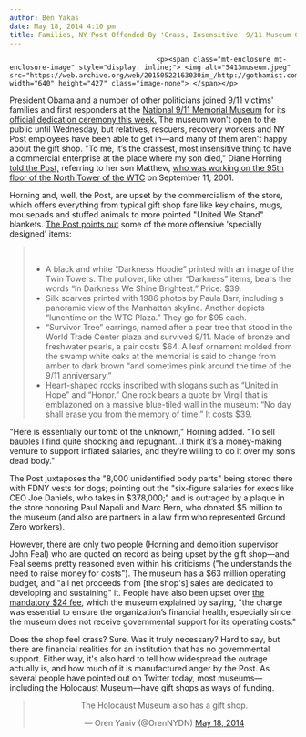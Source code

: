 ```yaml
---
author: Ben Yakas
date: May 18, 2014 4:10 pm
title: Families, NY Post Offended By 'Crass, Insensitive' 9/11 Museum Gift Shop
---
```


	
										<p><span class="mt-enclosure mt-enclosure-image" style="display: inline;"> <img alt="5413museum.jpeg" src="https://web.archive.org/web/20150522163030im_/http://gothamist.com/attachments/byakas/5413museum.jpeg" width="640" height="427" class="image-none"> </span></p>

<p>President Obama and a number of other politicians joined 9/11 victims&apos; families and first responders at the <a href="https://web.archive.org/web/20150522163030/http://gothamist.com/tags/911museum">National 9/11 Memorial Museum</a> for its <a href="https://web.archive.org/web/20150522163030/http://gothamist.com/2014/05/15/photos_inside_the_911_museum_dedica.php#photo-1">official dedication ceremony this week.</a> The museum won&apos;t open to the public until Wednesday, but relatives, rescuers, recovery workers and NY Post employees have been able to get in&#x2014;and many of them aren&apos;t happy about the gift shop. &quot;To me, it&#x2019;s the crassest, most insensitive thing to have a commercial enterprise at the place where my son died,&quot; Diane Horning <a href="https://web.archive.org/web/20150522163030/http://nypost.com/2014/05/18/outrage-over-911-museum-gift-shops-crass-souvenirs/">told the Post,</a> referring to her son Matthew, <a href="https://web.archive.org/web/20150522163030/http://www.pbs.org/wnet/religionandethics/2011/09/02/september-2-2011-sacred-remains/9431/">who was working on the 95th floor of the North Tower of the WTC</a> on September 11, 2001. </p>

<p>Horning and, well, the Post, are upset by the commercialism of the store, which offers everything from typical gift shop fare like key chains, mugs, mousepads and stuffed animals to more pointed &quot;United We Stand&quot; blankets. <a href="https://web.archive.org/web/20150522163030/http://nypost.com/2014/05/18/outrage-over-911-museum-gift-shops-crass-souvenirs/">The Post points out</a> some of the more offensive &apos;specially designed&apos; items:</p>

<blockquote>&#x200A;<ul>
	<li>A black and white &#x201C;Darkness Hoodie&#x201D; printed with an image of the Twin Towers. The pullover, like other &#x201C;Darkness&#x201D; items, bears the words &#x201C;In Darkness We Shine Brightest.&#x201D; Price: $39.</li>
	<li>Silk scarves printed with 1986 photos by Paula Barr, including a panoramic view of the Manhattan skyline. Another depicts &#x201C;lunchtime on the WTC Plaza.&#x201D; They go for $95 each.</li>
	<li>&#x201C;Survivor Tree&#x201D; earrings, named after a pear tree that stood in the World Trade Center plaza and survived 9/11. Made of bronze and freshwater pearls, a pair costs $64. A leaf ornament molded from the swamp white oaks at the memorial is said to change from amber to dark brown &#x201C;and sometimes pink around the time of the 9/11 anniversary.&#x201D;</li>
	<li>Heart-shaped rocks inscribed with slogans such as &#x201C;United in Hope&#x201D; and &#x201C;Honor.&#x201D; One rock bears a quote by Virgil that is emblazoned on a massive blue-tiled wall in the museum: &#x201C;No day shall erase you from the memory of time.&#x201D; It costs $39.</li>
</ul></blockquote>

<p>&quot;Here is essentially our tomb of the unknown,&quot; Horning added. &quot;To sell baubles I find quite shocking and repugnant...I think it&#x2019;s a money-making venture to support inflated salaries, and they&#x2019;re willing to do it over my son&#x2019;s dead body.&quot;</p>

<p>The Post juxtaposes the &quot;8,000 unidentified body parts&quot; being stored there with FDNY vests for dogs; pointing out the &quot;six-figure salaries for execs like CEO Joe Daniels, who takes in $378,000;&quot; and is outraged by a plaque in the store honoring Paul Napoli and Marc Bern, who donated $5 million to the museum (and also are partners in a law firm who represented Ground Zero workers).</p>

<p>However, there are only two people (Horning and demolition supervisor John Feal) who are quoted on record as being upset by the gift shop&#x2014;and Feal seems pretty reasoned even within his criticisms (&quot;he understands the need to raise money for costs&quot;). The museum has a $63 million operating budget, and &quot;all net proceeds from [the shop&apos;s] sales are dedicated to developing and sustaining&quot; it. People have also been upset over <a href="https://web.archive.org/web/20150522163030/http://gothamist.com/2014/01/24/911_museum_will_cost_24.php">the mandatory $24 fee</a>, which the museum explained by saying, &quot;the charge was essential to ensure the organization&#x2019;s financial health, especially since the museum does not receive governmental support for its operating costs.&quot;</p>

<p>Does the shop feel crass? Sure. Was it truly necessary? Hard to say, but there are financial realities for an institution that has no governmental support. Either way, it&apos;s also hard to tell how widespread the outrage actually is, and how much of it is manufactured anger by the Post. As several people have pointed out on Twitter today, most museums&#x2014;including the Holocaust Museum&#x2014;have gift shops as ways of funding. </p>

<center><blockquote class="twitter-tweet" lang="en"><p>The Holocaust Museum also has a gift shop.</p>&#x2014; Oren Yaniv (@OrenNYDN) <a href="https://web.archive.org/web/20150522163030/https://twitter.com/OrenNYDN/statuses/468038851160981505">May 18, 2014</a></blockquote>
<script async src="//web.archive.org/web/20150522163030js_/http://platform.twitter.com/widgets.js" charset="utf-8"></script></center>					
										
									
				